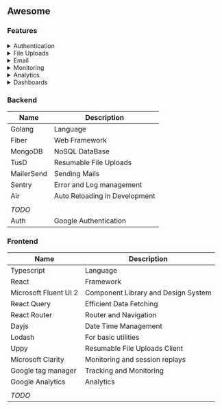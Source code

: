 ## Awesome

### Features

<details>
  <summary>Authentication</summary>

- JWT based
- Google Login
</details>

<details>
  <summary>File Uploads</summary>

- Resumable
- Take photos from webcam
- Image Editor
- Preview Thumbnails
- Screen Capture
- Google Drive Plugin
- One Drive Plugin
- Dropbox Plugin
- Unsplash Plugin
</details>

<details>
  <summary>Email</summary>

- Sending Emails
- Email Templates
</details>

<details>
  <summary>Monitoring</summary>

- Error Tracking
- Session Replays
</details>

<details>
  <summary>Analytics</summary>

- Google Analytics
- Google Tag Manager
- Microsoft Clarity
</details>

<details>
  <summary>Dashboards</summary>

- Dashboard Builder
- Custom Widgets
</details>

### Backend

| Name       | Description                   |
| ---------- | ----------------------------- |
| Golang     | Language                      |
| Fiber      | Web Framework                 |
| MongoDB    | NoSQL DataBase                |
| TusD       | Resumable File Uploads        |
| MailerSend | Sending Mails                 |
| Sentry     | Error and Log management      |
| Air        | Auto Reloading in Development |
|            |                               |
| _TODO_     |                               |
| Auth       | Google Authentication         |

### Frontend

| Name                  | Description                         |
| --------------------- | ----------------------------------- |
| Typescript            | Language                            |
| React                 | Framework                           |
| Microsoft Fluent UI 2 | Component Library and Design System |
| React Query           | Efficient Data Fetching             |
| React Router          | Router and Navigation               |
| Dayjs                 | Date Time Management                |
| Lodash                | For basic utilities                 |
| Uppy                  | Resumable File Uploads Client       |
| Microsoft Clarity     | Monitoring and session replays      |
| Google tag manager    | Tracking and Monitoring             |
| Google Analytics      | Analytics                           |
|                       |                                     |
| _TODO_                |                                     |
